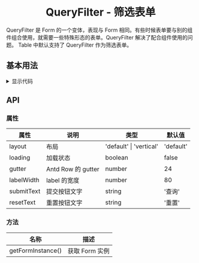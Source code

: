 <h1 align="center">
QueryFilter - 筛选表单
</h1>

QueryFilter 是 Form 的一个变体，表现与 Form 相同。有些时候表单要与别的组件组合使用，就需要一些特殊形态的表单。QueryFilter
解决了配合组件使用的问题。
Table 中默认支持了 QueryFilter 作为筛选表单。


<script setup>
import { defineAsyncComponent } from 'vue';
import '../packages/style.css';

const QueryFilterDemo1 = defineAsyncComponent(() => {
  return import('../demos/query-filter/demo-1')
})
</script>

## 基本用法

<ClientOnly>
<QueryFilterDemo1></QueryFilterDemo1>
</ClientOnly>

<details>
<summary>显示代码</summary>

<<< @/demos/query-filter/demo-1.jsx

</details>

## API

### 属性

| 属性         | 说明                | 类型                      | 默认值       |
|------------|-------------------|-------------------------|-----------|
| layout     | 布局                | 'default' \| 'vertical' | 'default' |
| loading    | 加载状态              | boolean                 | false     |
| gutter     | Antd Row 的 gutter | number                  | 24        |
| labelWidth | label 的宽度         | number                  | 80        |
| submitText | 提交按钮文字            | string                  | '查询'      |
| resetText  | 重置按钮文字            | string                  | '重置'      |

### 方法

| 名称                | 描述         |
|-------------------|------------|
| getFormInstance() | 获取 Form 实例 |


